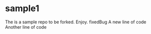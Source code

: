 # sample1
The is a sample repo to be forked.
Enjoy.
fixedBug 
A new line of code
Another line of code
